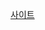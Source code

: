 [사이트](https://www.saramin.co.kr/zf_user/jobs/relay/view?isMypage=no&rec_idx=44603242&recommend_ids=eJxdkMkRw0AIBKPxn3MG3g5E%2BWfhlWSvKD%2B7gGYgAuUVfpTixXcE3ES4UC4MySKOsr6rJmDu5uwyxA%2BtKRwqZyNPld6z4Wjfqswm5FHRSuKJEWT9VXUjRS1HDIS47cwuqyHHXsWl%2BqLBOFPpumKouq3GNzL6NOMDdQNAYg%3D%3D&view_type=search&searchType=search&gz=1&t_ref_content=generic&t_ref=search&paid_fl=n&search_uuid=0c573031-1bd3-4203-9ab1-875bff28e42f#seq=0)

